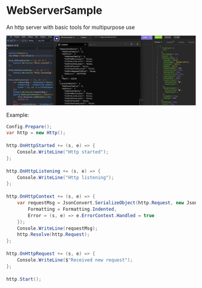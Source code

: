 # WebServerSample
An http server with basic tools for multipurpose use

![metinyakar.WebServerSample](https://raw.githubusercontent.com/meto260/WebServerSample/master/webserver_ss.png)

  Example:
```csharp
Config.Prepare();
var http = new Http();

http.OnHttpStarted += (s, e) => {
    Console.WriteLine("Http started");
};

http.OnHttpListening += (s, e) => {
    Console.WriteLine("Http listening");
};

http.OnHttpContext += (s, e) => {
    var requestMsg = JsonConvert.SerializeObject(http.Request, new JsonSerializerSettings {
        Formatting = Formatting.Indented,
        Error = (s, e) => e.ErrorContext.Handled = true
    });
    Console.WriteLine(requestMsg);
    http.Resolve(http.Request);
};

http.OnHttpRequest += (s, e) => {
    Console.WriteLine($"Received new request");
};

http.Start();
```
</code>
